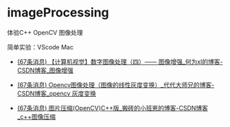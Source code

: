 # imageProcessing

体验C++ OpenCV 图像处理

简单实验：VScode Mac

- [(67条消息) 【计算机视觉】数字图像处理（四）—— 图像增强_何为xl的博客-CSDN博客_图像增强](https://blog.csdn.net/weixin_43848614/article/details/122285472)

- [(67条消息) Opencv图像处理（图像的线性灰度变换）_代代大师兄的博客-CSDN博客_opencv 灰度变换](https://blog.csdn.net/qq_43619252/article/details/105605910)

- [(67条消息) 图片压缩(OpenCV)C++版_搬砖的小班崽的博客-CSDN博客_c++图像压缩](https://blog.csdn.net/fbc3173/article/details/118438803)
